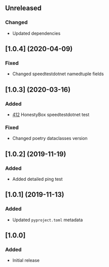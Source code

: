 ## Unreleased
### Changed
* Updated dependencies

## [1.0.4] (2020-04-09)
### Fixed
* Changed speedtestdotnet namedtuple fields

## [1.0.3] (2020-03-16)
### Added
* [412](https://trello.com/c/F7Ep7b0G/412-implement-speedtestdotnet-hb-measurement) HonestyBox speedtestdotnet test
### Fixed
* Changed poetry dataclasses version

## [1.0.2] (2019-11-19)
### Added
* Added detailed ping test

## [1.0.1] (2019-11-13)
### Added
* Updated `pyproject.toml` metadata

## [1.0.0]
### Added
* Initial release
